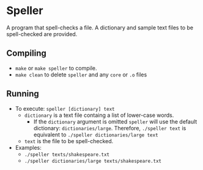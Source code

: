 # Speller

A program that spell-checks a file. A dictionary and sample text files to be spell-checked are provided.


## Compiling

* `make` or `make speller` to compile.
* `make clean` to delete `speller` and any `core` or `.o` files


## Running

* To execute: `speller [dictionary] text`
  * `dictionary` is a text file containg a list of lower-case words.
    * If the `dictionary` argument is omitted `speller` will use the default dictionary: `dictionaries/large`. Therefore, `./speller text` is equivalent to `./speller dictionaries/large text`
  * `text` is the file to be spell-checked.
* Examples:
  * `./speller texts/shakespeare.txt`
  * `./speller dictionaries/large texts/shakespeare.txt`